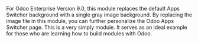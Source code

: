 For Odoo Enterprise Version 9.0, this module replaces the default Apps Switcher background with a single gray image background. By replacing the image file in this module, you can further personalize the Odoo Apps Switcher page. This is a very simply module. It serves as an ideal example for those who are learning how to build modules with Odoo.

